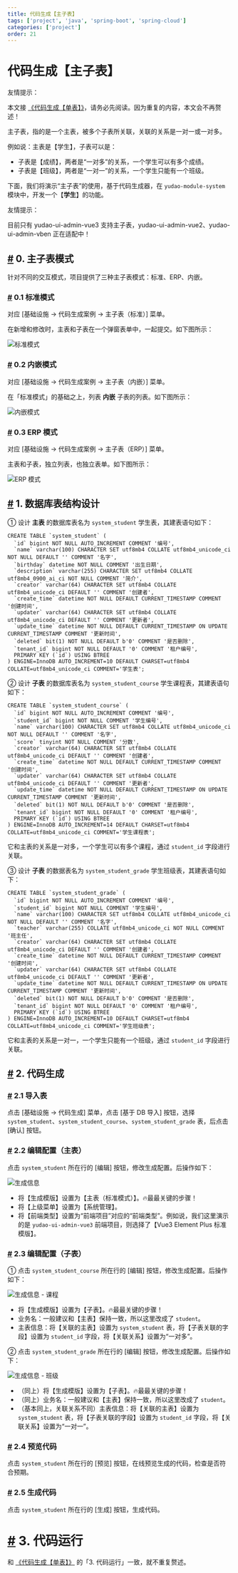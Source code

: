 ```yaml
---
title: 代码生成【主子表】
tags: ['project', 'java', 'spring-boot', 'spring-cloud']
categories: ['project']
order: 21
---
```

# 代码生成【主子表】

友情提示：

 本文接 [《代码生成【单表】》](/new-feature/)，请务必先阅读。因为重复的内容，本文会不再赘述！

 主子表，指的是一个主表，被多个子表所关联，关联的关系是一对一或一对多。

 例如说：主表是【学生】，子表可以是：

 * 子表是【成绩】，两者是“一对多”的关系，一个学生可以有多个成绩。
* 子表是【班级】，两者是“一对一”的关系，一个学生只能有一个班级。

 下面，我们将演示“主子表”的使用，基于代码生成器，在 `yudao-module-system` 模块中，开发一个【**学生**】的功能。

 友情提示：

 目前只有 yudao-ui-admin-vue3 支持主子表，yudao-ui-admin-vue2、yudao-ui-admin-vben 正在适配中！

 ## [#](#_0-主子表模式) 0. 主子表模式

 针对不同的交互模式，项目提供了三种主子表模式：标准、ERP、内嵌。

 ### [#](#_0-1-标准模式) 0.1 标准模式

 对应 [基础设施 -> 代码生成案例 -> 主子表（标准）] 菜单。

 在新增和修改时，主表和子表在一个弹窗表单中，一起提交。如下图所示：

 ![标准模式](https://doc.iocoder.cn/img/%E4%BB%A3%E7%A0%81%E7%94%9F%E6%88%90/%E4%B8%BB%E5%AD%90%E8%A1%A8/%E6%A0%87%E5%87%86%E6%A8%A1%E5%BC%8F.png)

 ### [#](#_0-2-内嵌模式) 0.2 内嵌模式

 对应 [基础设施 -> 代码生成案例 -> 主子表（内嵌）] 菜单。

 在「标准模式」的基础之上，列表 **内嵌** 子表的列表。如下图所示：

 ![内嵌模式](https://doc.iocoder.cn/img/%E4%BB%A3%E7%A0%81%E7%94%9F%E6%88%90/%E4%B8%BB%E5%AD%90%E8%A1%A8/%E5%86%85%E5%B5%8C%E6%A8%A1%E5%BC%8F.png)

 ### [#](#_0-3-erp-模式) 0.3 ERP 模式

 对应 [基础设施 -> 代码生成案例 -> 主子表（ERP）] 菜单。

 主表和子表，独立列表，也独立表单。如下图所示：

 ![ERP 模式](https://doc.iocoder.cn/img/%E4%BB%A3%E7%A0%81%E7%94%9F%E6%88%90/%E4%B8%BB%E5%AD%90%E8%A1%A8/ERP%E6%A8%A1%E5%BC%8F.png)

 ## [#](#_1-数据库表结构设计) 1. 数据库表结构设计

 ① 设计 **主表** 的数据库表名为 `system_student` 学生表，其建表语句如下：

 
```
CREATE TABLE `system_student` (
  `id` bigint NOT NULL AUTO_INCREMENT COMMENT '编号',
  `name` varchar(100) CHARACTER SET utf8mb4 COLLATE utf8mb4_unicode_ci NOT NULL DEFAULT '' COMMENT '名字',
  `birthday` datetime NOT NULL COMMENT '出生日期',
  `description` varchar(255) CHARACTER SET utf8mb4 COLLATE utf8mb4_0900_ai_ci NOT NULL COMMENT '简介',
  `creator` varchar(64) CHARACTER SET utf8mb4 COLLATE utf8mb4_unicode_ci DEFAULT '' COMMENT '创建者',
  `create_time` datetime NOT NULL DEFAULT CURRENT_TIMESTAMP COMMENT '创建时间',
  `updater` varchar(64) CHARACTER SET utf8mb4 COLLATE utf8mb4_unicode_ci DEFAULT '' COMMENT '更新者',
  `update_time` datetime NOT NULL DEFAULT CURRENT_TIMESTAMP ON UPDATE CURRENT_TIMESTAMP COMMENT '更新时间',
  `deleted` bit(1) NOT NULL DEFAULT b'0' COMMENT '是否删除',
  `tenant_id` bigint NOT NULL DEFAULT '0' COMMENT '租户编号',
  PRIMARY KEY (`id`) USING BTREE
) ENGINE=InnoDB AUTO_INCREMENT=10 DEFAULT CHARSET=utf8mb4 COLLATE=utf8mb4_unicode_ci COMMENT='学生表';

```
② 设计 **子表** 的数据库表名为 `system_student_course` 学生课程表，其建表语句如下：

 
```
CREATE TABLE `system_student_course` (
  `id` bigint NOT NULL AUTO_INCREMENT COMMENT '编号',
  `student_id` bigint NOT NULL COMMENT '学生编号',
  `name` varchar(100) CHARACTER SET utf8mb4 COLLATE utf8mb4_unicode_ci NOT NULL DEFAULT '' COMMENT '名字',
  `score` tinyint NOT NULL COMMENT '分数',
  `creator` varchar(64) CHARACTER SET utf8mb4 COLLATE utf8mb4_unicode_ci DEFAULT '' COMMENT '创建者',
  `create_time` datetime NOT NULL DEFAULT CURRENT_TIMESTAMP COMMENT '创建时间',
  `updater` varchar(64) CHARACTER SET utf8mb4 COLLATE utf8mb4_unicode_ci DEFAULT '' COMMENT '更新者',
  `update_time` datetime NOT NULL DEFAULT CURRENT_TIMESTAMP ON UPDATE CURRENT_TIMESTAMP COMMENT '更新时间',
  `deleted` bit(1) NOT NULL DEFAULT b'0' COMMENT '是否删除',
  `tenant_id` bigint NOT NULL DEFAULT '0' COMMENT '租户编号',
  PRIMARY KEY (`id`) USING BTREE
) ENGINE=InnoDB AUTO_INCREMENT=14 DEFAULT CHARSET=utf8mb4 COLLATE=utf8mb4_unicode_ci COMMENT='学生课程表';

```
它和主表的关系是一对多，一个学生可以有多个课程，通过 `student_id` 字段进行关联。

 ③ 设计 **子表** 的数据表名为 `system_student_grade` 学生班级表，其建表语句如下：

 
```
CREATE TABLE `system_student_grade` (
  `id` bigint NOT NULL AUTO_INCREMENT COMMENT '编号',
  `student_id` bigint NOT NULL COMMENT '学生编号',
  `name` varchar(100) CHARACTER SET utf8mb4 COLLATE utf8mb4_unicode_ci NOT NULL DEFAULT '' COMMENT '名字',
  `teacher` varchar(255) COLLATE utf8mb4_unicode_ci NOT NULL COMMENT '班主任',
  `creator` varchar(64) CHARACTER SET utf8mb4 COLLATE utf8mb4_unicode_ci DEFAULT '' COMMENT '创建者',
  `create_time` datetime NOT NULL DEFAULT CURRENT_TIMESTAMP COMMENT '创建时间',
  `updater` varchar(64) CHARACTER SET utf8mb4 COLLATE utf8mb4_unicode_ci DEFAULT '' COMMENT '更新者',
  `update_time` datetime NOT NULL DEFAULT CURRENT_TIMESTAMP ON UPDATE CURRENT_TIMESTAMP COMMENT '更新时间',
  `deleted` bit(1) NOT NULL DEFAULT b'0' COMMENT '是否删除',
  `tenant_id` bigint NOT NULL DEFAULT '0' COMMENT '租户编号',
  PRIMARY KEY (`id`) USING BTREE
) ENGINE=InnoDB AUTO_INCREMENT=10 DEFAULT CHARSET=utf8mb4 COLLATE=utf8mb4_unicode_ci COMMENT='学生班级表';

```
它和主表的关系是一对一，一个学生只能有一个班级，通过 `student_id` 字段进行关联。

 ## [#](#_2-代码生成) 2. 代码生成

 ### [#](#_2-1-导入表) 2.1 导入表

 点击 [基础设施 -> 代码生成] 菜单，点击 [基于 DB 导入] 按钮，选择 `system_student`、`system_student_course`、`system_student_grade` 表，后点击 [确认] 按钮。

 ### [#](#_2-2-编辑配置-主表) 2.2 编辑配置（主表）

 点击 `system_student` 所在行的 [编辑] 按钮，修改生成配置。后操作如下：

 ![生成信息](https://doc.iocoder.cn/img/%E4%BB%A3%E7%A0%81%E7%94%9F%E6%88%90/%E4%B8%BB%E5%AD%90%E8%A1%A8/%E7%94%9F%E6%88%90%E4%BF%A1%E6%81%AF-%E4%B8%BB%E8%A1%A8.png)

 * 将【生成模版】设置为【主表（标准模式）】。🔥最最关键的步骤！
* 将【上级菜单】设置为【系统管理】。
* 将【前端类型】设置为“前端项目”对应的“前端类型”。例如说，我们这里演示的是 `yudao-ui-admin-vue3` 前端项目，则选择了【Vue3 Element Plus 标准模版】。

 ### [#](#_2-3-编辑配置-子表) 2.3 编辑配置（子表）

 ① 点击 `system_student_course` 所在行的 [编辑] 按钮，修改生成配置。后操作如下：

 ![生成信息 - 课程](https://doc.iocoder.cn/img/%E4%BB%A3%E7%A0%81%E7%94%9F%E6%88%90/%E4%B8%BB%E5%AD%90%E8%A1%A8/%E7%94%9F%E6%88%90%E4%BF%A1%E6%81%AF-%E5%AD%90%E8%A1%A8-%E8%AF%BE%E7%A8%8B.png)

 * 将【生成模版】设置为【子表】。🔥最最关键的步骤！
* 业务名：一般建议和【主表】保持一致，所以这里改成了 `student`。
* 主表信息：将【关联的主表】设置为 `system_student` 表，将【子表关联的字段】设置为 `student_id` 字段，将【关联关系】设置为“一对多”。

 ② 点击 `system_student_grade` 所在行的 [编辑] 按钮，修改生成配置。后操作如下：

 ![生成信息 - 班级](https://doc.iocoder.cn/img/%E4%BB%A3%E7%A0%81%E7%94%9F%E6%88%90/%E4%B8%BB%E5%AD%90%E8%A1%A8/%E7%94%9F%E6%88%90%E4%BF%A1%E6%81%AF-%E5%AD%90%E8%A1%A8-%E7%8F%AD%E7%BA%A7.png)

 * （同上）将【生成模版】设置为【子表】。🔥最最关键的步骤！
* （同上）业务名：一般建议和【主表】保持一致，所以这里改成了 `student`。
* （基本同上，关联关系不同）主表信息：将【关联的主表】设置为 `system_student` 表，将【子表关联的字段】设置为 `student_id` 字段，将【关联关系】设置为“一对一”。

 ### [#](#_2-4-预览代码) 2.4 预览代码

 点击 `system_student` 所在行的 [预览] 按钮，在线预览生成的代码，检查是否符合预期。

 ### [#](#_2-5-生成代码) 2.5 生成代码

 点击 `system_student` 所在行的 [生成] 按钮，生成代码。

 # [#](#_3-代码运行) 3. 代码运行

 和 [《代码生成【单表】》](/new-feature/) 的「3. 代码运行」一致，就不重复赘述。


